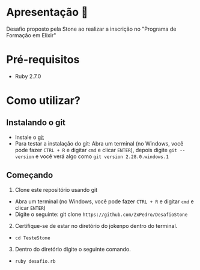 # Apresentação :page_facing_up:

Desafio proposto pela Stone ao realizar a inscrição no "Programa de Formação em Elixir"

# Pré-requisitos

- Ruby 2.7.0

# Como utilizar?

## Instalando o git

- Instale o [git](https://git-scm.com/downloads)
- Para testar a instalação do git: Abra um terminal (no Windows, você pode fazer ``CTRL + R`` e digitar ``cmd`` e clicar ``ENTER``), depois digite ``git --version`` e você verá algo como ``git version 2.28.0.windows.1``

## Começando
1. Clone este repositório usando git
- Abra um terminal (no Windows, você pode fazer ``CTRL + R`` e digitar ``cmd`` e clicar ``ENTER``)
- Digite o seguinte: git clone ``https://github.com/ZxPedro/DesafioStone``

2. Certifique-se de estar no diretório do jokenpo dentro do terminal.

- ``cd TesteStone``

3. Dentro do diretório digite o seguinte comando.

- ``ruby desafio.rb``